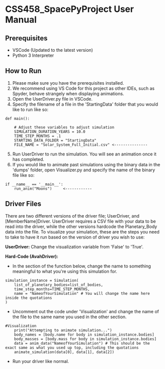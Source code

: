 # CSS458_SpacePyProject User Manual

## Prerequisites
* VSCode (Updated to the latest version)
* Python 3 Interpreter

## How to Run
1. Please make sure you have the prerequisites installed.
2. We recommend using VS Code for this project as other IDEs, such as Spyder, behave strangely when displaying animations.
3. Open the UserDriver.py file in VSCode.
4. Specify the filename of a file in the 'StartingData' folder that you would like to run like so:
```
def main():

    # Adjust these variables to adjust simulation
    SIMULATION_DURATION_YEARS = 10.0
    TIME_STEP_MONTHS = .1
    STARTING_DATA_FOLDER = "StartingData"
    FILE_NAME = "Solar_System_Full_Initial.csv" <---------------
```
5. Run UserDriver to run the simulation. You will see an animation once it has completed.
6. If you would like to animate past simulations using the binary data in the 'dumps' folder, open Visualizer.py and specify the name of the binary file like so:
```
if __name__ == '__main__':
    run_anim("Moons")     <------------
```

## Driver Files
There are two different versions of the driver file; UserDriver, and [MemberName]Driver. UserDriver requires a CSV file with your data to be read into the driver, while the other versions hardcode the Planetary_Body data into the file. To visualize your simulation, these are the steps you need to take to have it run based on the version of driver you wish to use:

**UserDriver:** 
Change the visualization variable from 'False' to 'True'. 

**Hard-Code (AvahDriver):** 
* In the section of the function below, change the name to something meaningful to what you're using this simulation for. 
```
simulation_instance = Simulation(
    list_of_planetary_bodies=list_of_bodies,
    time_step_months=TIME_STEP_MONTHS,
    name = "NameofYourSimulation" # You will change the name here inside the quotations
)
```
* Uncomment out the code under 'Visualization' and change the name of the file to the same name you used in the other section. 
```
#Visualization
    print("Attempting to animate simulation...")
    body_names = [body.name for body in simulation_instance.bodies]
    body_masses = [body.mass for body in simulation_instance.bodies]
    data = anim_data("NameofYourSimulation") # This should be the exact same as what you used up top, including the quotations
    animate_simulation(data[0], data[1], data[2])
```
* Run your driver like normal.
